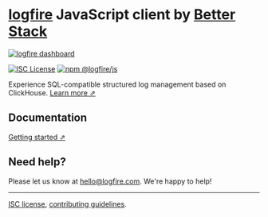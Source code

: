 # [logfire](https://logfire.sh) JavaScript client by [Better Stack](https://logfire.sh)

[![logfire dashboard](https://user-images.githubusercontent.com/19272921/154085622-59997d5a-3f91-4bc9-a815-3b8ead16d28d.jpeg)](https://logfire.sh)

[![ISC License](https://img.shields.io/badge/license-ISC-ff69b4.svg)](https://github.com/logfire/logfire-js/blob/master/LICENSE.md)
[![npm @logfire/js](https://img.shields.io/npm/v/@logfire/js?color=success&label=npm%20%40logfire%2Fjs)](https://www.npmjs.com/package/@logfire/js)

Experience SQL-compatible structured log management based on ClickHouse. [Learn more ⇗](https://logfire.sh/)

## Documentation

[Getting started ⇗](https://logfire.shdocs/logs/javascript/)

## Need help?

Please let us know at [hello@logfire.com](mailto:hello@logfire.com). We're happy to help!

---

[ISC license](https://github.com/logfire/logfire-js/blob/master/LICENSE.md), [contributing guidelines](https://github.com/logfire/logfire-js/blob/master/CONTRIBUTING.md).
